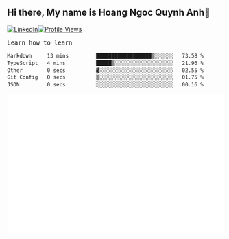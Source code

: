 ## Hi there, My name is Hoang Ngoc Quynh Anh👋

[![LinkedIn](https://img.shields.io/badge/LinkedIn-0077B5?style=flat&logo=linkedin&logoColor=white)](https://www.linkedin.com/in/quynhanh572004/)[![Profile Views](https://komarev.com/ghpvc/?username=quynhanhhoang572004&color=blue&style=flat-square)](https://github.com/quynhanhhoang572004)  

<samp> Learn how to learn <samp> 




<!--START_SECTION:waka-->

```txt
Markdown     13 mins         ██████████████████▒░░░░░░   73.58 %
TypeScript   4 mins          █████▒░░░░░░░░░░░░░░░░░░░   21.96 %
Other        0 secs          ▓░░░░░░░░░░░░░░░░░░░░░░░░   02.55 %
Git Config   0 secs          ▒░░░░░░░░░░░░░░░░░░░░░░░░   01.75 %
JSON         0 secs          ░░░░░░░░░░░░░░░░░░░░░░░░░   00.16 %
```

<!--END_SECTION:waka-->

![Full-year Contribution Calendar](https://github.com/quynhanhhoang572004/quynhanhhoang572004/blob/main/metrics.plugin.isocalendar.fullyear.svg)

